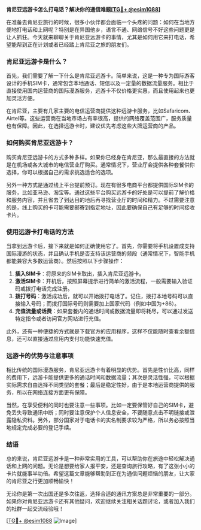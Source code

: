 **肯尼亚远游卡怎么打电话？解决你的通信难题[[TG💪+ @esim1088](https://t.me/s/esim1088)]**

在准备去肯尼亚旅行的时候，很多小伙伴都会面临一个头疼的问题：如何在当地方便地打电话和上网呢？特别是在异国他乡，语言不通、网络信号不好这些问题更是让人抓狂。今天就来聊聊关于肯尼亚远游卡的事情，尤其是如何用它来打电话，希望能帮到正在计划或者已经踏上肯尼亚之旅的朋友们。

### 肯尼亚远游卡是什么？

首先，我们需要了解一下什么是肯尼亚远游卡。简单来说，这是一种专为国际游客设计的手机SIM卡，通常包含本地通话、短信以及一定量的数据流量服务。相比于直接使用国内运营商的国际漫游服务，远游卡不仅价格更实惠，而且使用起来也更加灵活方便。

在肯尼亚，主要有几家主要的电信运营商提供这种远游卡服务，比如Safaricom、Airtel等。这些运营商在当地市场占有率很高，提供的网络覆盖范围广，服务质量也有保障。因此，在选择远游卡时，建议优先考虑这些大牌运营商的产品。

### 如何购买肯尼亚远游卡？

购买肯尼亚远游卡的方式多种多样。如果你已经身在肯尼亚，那么最直接的方法就是在机场或各大城市的电信营业厅购买。通常情况下，营业厅会提供各种套餐供你选择，你可以根据自己的需求挑选适合的选项。

另外一种方式是通过线上平台提前预订。现在有很多电商平台都提供国际SIM卡的服务，比如亚马逊、淘宝等。通过这些平台购买远游卡的好处是可以提前了解价格和服务内容，并且省去了到达目的地后再寻找营业厅的时间和精力。不过需要注意的是，线上购买的卡可能需要邮寄到指定地址，因此要确保自己有足够的时间接收卡片。

### 使用远游卡打电话的方法

当拿到远游卡后，接下来就是如何正确使用它了。首先，你需要将手机设置成支持国际漫游的状态，并且确认手机是否支持该运营商的频段（通常情况下，智能手机都能兼容大多数运营商）。然后按照以下步骤操作：

1. **插入SIM卡**：将原来的SIM卡取出，插入肯尼亚远游卡。
2. **激活SIM卡**：开机后，按照屏幕提示进行简单的激活流程，一般需要输入验证码或拨打电话完成注册。
3. **拨打号码**：激活成功后，就可以开始拨打电话了。记住，拨打本地号码可以直接输入号码；而拨打国际号码则需要加上国家代码（例如中国为+86）。
4. **充值流量或话费**：如果套餐内的通话时间或数据流量即将耗尽，可以通过发送特定指令或者访问官方网站进行充值。

此外，还有一种便捷的方式就是下载官方的应用程序，这样不仅能随时查看余额信息，还可以直接通过应用内支付功能快速充值。

### 远游卡的优势与注意事项

相比传统的国际漫游服务，肯尼亚远游卡有着明显的优势。首先是性价比高，同样的费用下，远游卡能提供更多的通话时间和数据流量；其次是灵活性强，可以根据实际需求自由选择不同类型的套餐；最后是稳定性好，由于是本地运营商提供的服务，所以在网络连接方面更有保障。

当然，在享受便利的同时也要注意一些事项。比如一定要保管好自己的SIM卡，避免丢失导致通讯中断；同时要注意保护个人信息安全，不要随意点击不明链接或泄露隐私资料。另外，部分国家对于电话卡的实名制要求较为严格，所以务必按照当地规定完成必要的登记手续。

### 结语

总的来说，肯尼亚远游卡是一种非常实用的工具，可以帮助你在旅途中轻松解决通话和上网的问题。无论是想要给家人报平安，还是查询旅行攻略，有了这张小小的卡片就能事半功倍。希望这篇文章能够帮助到正在为通信问题烦恼的朋友，让大家的肯尼亚之行更加顺畅愉快！

无论你是第一次出国还是多次往返，选择合适的通讯方案总是非常重要的一部分。如果你对肯尼亚远游卡还有其他疑问，欢迎继续关注相关话题讨论，或者加入我们的社群一起交流经验哦！

[[TG💪+ @esim1088](https://t.me/s/esim1088) ![Image](https://i.postimg.cc/4NQfJmqS/Snipaste-2025-05-13-00-14-12.png)]